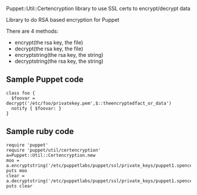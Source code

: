 Puppet::Util::Certencryption library to use SSL certs to encrypt/decrypt data

Library to do RSA based encryption for Puppet

There are 4 methods:

- encrypt(the rsa key, the file)
- decrypt(the rsa key, the file)
- encryptstring(the rsa key, the string)
- decryptstring(the rsa key, the string)

Sample Puppet code
-----------

    class foo {
      $foovar = decrypt('/etc/foo/privatekey.pem',$::theencryptedfact_or_data')
      notify { $foovar: }
    }

Sample ruby code
-----------

    require 'puppet'
    require 'puppet/util/certencryption'
    a=Puppet::Util::Certencryption.new
    moo = a.encryptstring('/etc/puppetlabs/puppet/ssl/private_keys/puppet1.spence.org.uk.local.pem','moo')
    puts moo
    clear = a.decryptstring('/etc/puppetlabs/puppet/ssl/private_keys/puppet1.spence.org.uk.local.pem',moo)
    puts clear
